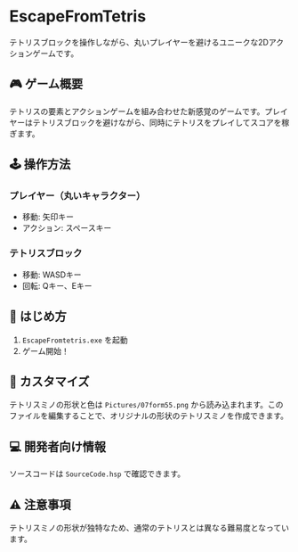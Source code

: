 # EscapeFromTetris

テトリスブロックを操作しながら、丸いプレイヤーを避けるユニークな2Dアクションゲームです。

## 🎮 ゲーム概要

テトリスの要素とアクションゲームを組み合わせた新感覚のゲームです。プレイヤーはテトリスブロックを避けながら、同時にテトリスをプレイしてスコアを稼ぎます。

## 🕹️ 操作方法

### プレイヤー（丸いキャラクター）
- 移動: 矢印キー
- アクション: スペースキー

### テトリスブロック
- 移動: WASDキー
- 回転: Qキー、Eキー

## 🚀 はじめ方

1. `EscapeFromtetris.exe` を起動
2. ゲーム開始！

## 🎨 カスタマイズ

テトリスミノの形状と色は `Pictures/07form55.png` から読み込まれます。このファイルを編集することで、オリジナルの形状のテトリスミノを作成できます。

## 💻 開発者向け情報

ソースコードは `SourceCode.hsp` で確認できます。

## ⚠️ 注意事項

テトリスミノの形状が独特なため、通常のテトリスとは異なる難易度となっています。